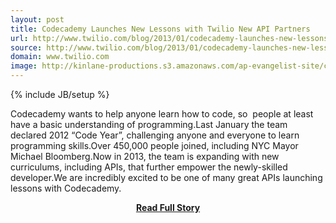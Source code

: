 ```yaml
---
layout: post
title: Codecademy Launches New Lessons with Twilio New API Partners
url: http://www.twilio.com/blog/2013/01/codecademy-launches-new-lessons-with-twilio-new-api-partners.html
source: http://www.twilio.com/blog/2013/01/codecademy-launches-new-lessons-with-twilio-new-api-partners.html
domain: www.twilio.com
image: http://kinlane-productions.s3.amazonaws.com/ap-evangelist-site/curated/screenshots/5468_www_twilio_com.png
---
```

{% include JB/setup %}<p>Codecademy wants to help anyone learn how to code, so  people at least have a basic understanding of programming.Last January the team declared 2012 “Code Year”, challenging anyone and everyone to learn programming skills.Over 450,000 people joined, including NYC Mayor Michael Bloomberg.Now in 2013, the team is expanding with new curriculums, including APIs, that further empower the newly-skilled developer.We are incredibly excited to be one of many great APIs launching lessons with Codecademy.</p>
<center><p><a href="http://www.twilio.com/blog/2013/01/codecademy-launches-new-lessons-with-twilio-new-api-partners.html" style='padding:25px; font-sze:18px; font-weight: bold;'>Read Full Story</a></p></center>

